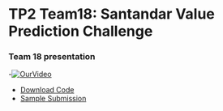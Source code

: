# TP2 Team18: Santandar Value Prediction Challenge

### Team 18 presentation
-[![OurVideo](https://img.youtube.com/vi/C3VJlPly_vs/0.jpg)](http://www.youtube.com/watch?v=C3VJlPly_vs)
- [Download Code](Santander.R)
- [Sample Submission](sample_submission.csv)

